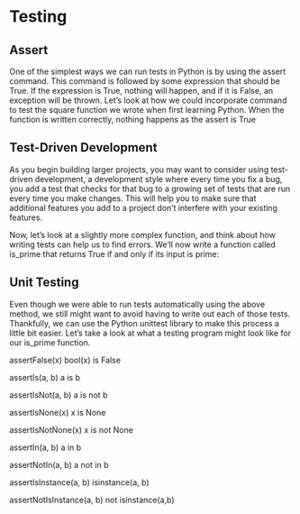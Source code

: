 # Testing

## Assert


One of the simplest ways we can run tests in Python is by using the assert command. This command is followed by some expression that should be True. If the expression is True, nothing will happen, and if it is False, an exception will be thrown. Let’s look at how we could incorporate command to test the square function we wrote when first learning Python. When the function is written correctly, nothing happens as the assert is True


## Test-Driven Development


As you begin building larger projects, you may want to consider using test-driven development, a development style where every time you fix a bug, you add a test that checks for that bug to a growing set of tests that are run every time you make changes. This will help you to make sure that additional features you add to a project don’t interfere with your existing features.

Now, let’s look at a slightly more complex function, and think about how writing tests can help us to find errors. We’ll now write a function called is_prime that returns True if and only if its input is prime:


## Unit Testing


Even though we were able to run tests automatically using the above method, we still might want to avoid having to write out each of those tests. Thankfully, we can use the Python unittest library to make this process a little bit easier. Let’s take a look at what a testing program might look like for our is_prime function.


assertFalse(x) bool(x) is False

assertIs(a, b) a is b

assertIsNot(a, b) a is not b

assertIsNone(x) x is None

assertIsNotNone(x) x is not None

assertIn(a, b) a in b

assertNotIn(a, b) a not in b

assertIsInstance(a, b)  isinstance(a, b)

assertNotIsInstance(a, b) not isinstance(a,b)
